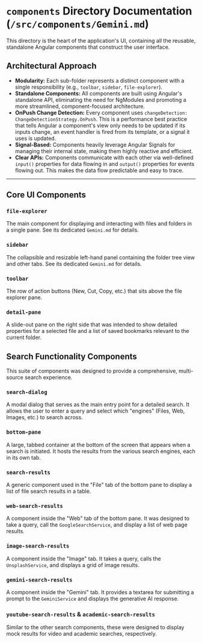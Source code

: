 # `components` Directory Documentation (`/src/components/Gemini.md`)

This directory is the heart of the application's UI, containing all the reusable, standalone Angular components that construct the user interface.

## Architectural Approach

- **Modularity:** Each sub-folder represents a distinct component with a single responsibility (e.g., `toolbar`, `sidebar`, `file-explorer`).
- **Standalone Components:** All components are built using Angular's standalone API, eliminating the need for NgModules and promoting a more streamlined, component-focused architecture.
- **OnPush Change Detection:** Every component uses `changeDetection: ChangeDetectionStrategy.OnPush`. This is a performance best practice that tells Angular a component's view only needs to be updated if its inputs change, an event handler is fired from its template, or a signal it uses is updated.
- **Signal-Based:** Components heavily leverage Angular Signals for managing their internal state, making them highly reactive and efficient.
- **Clear APIs:** Components communicate with each other via well-defined `input()` properties for data flowing in and `output()` properties for events flowing out. This makes the data flow predictable and easy to trace.

---
## Core UI Components

### `file-explorer`
The main component for displaying and interacting with files and folders in a single pane. See its dedicated `Gemini.md` for details.

### `sidebar`
The collapsible and resizable left-hand panel containing the folder tree view and other tabs. See its dedicated `Gemini.md` for details.

### `toolbar`
The row of action buttons (New, Cut, Copy, etc.) that sits above the file explorer pane.

### `detail-pane`
A slide-out pane on the right side that was intended to show detailed properties for a selected file and a list of saved bookmarks relevant to the current folder.

## Search Functionality Components

This suite of components was designed to provide a comprehensive, multi-source search experience.

### `search-dialog`
A modal dialog that serves as the main entry point for a detailed search. It allows the user to enter a query and select which "engines" (Files, Web, Images, etc.) to search across.

### `bottom-pane`
A large, tabbed container at the bottom of the screen that appears when a search is initiated. It hosts the results from the various search engines, each in its own tab.

### `search-results`
A generic component used in the "File" tab of the bottom pane to display a list of file search results in a table.

### `web-search-results`
A component inside the "Web" tab of the bottom pane. It was designed to take a query, call the `GoogleSearchService`, and display a list of web page results.

### `image-search-results`
A component inside the "Image" tab. It takes a query, calls the `UnsplashService`, and displays a grid of image results.

### `gemini-search-results`
A component inside the "Gemini" tab. It provides a textarea for submitting a prompt to the `GeminiService` and displays the generative AI response.

### `youtube-search-results` & `academic-search-results`
Similar to the other search components, these were designed to display mock results for video and academic searches, respectively.
